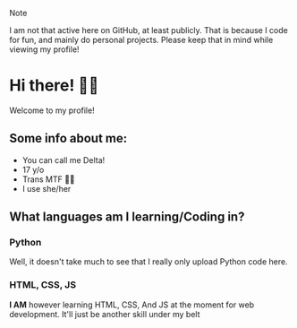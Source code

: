 > [!NOTE]
> I am not that active here on GitHub, at least publicly. That is because I code for fun, and mainly do personal projects. Please keep that in mind while viewing my profile!
# Hi there! 👋😺
Welcome to my profile!
## Some info about me:
- You can call me Delta!
- 17 y/o 
- Trans MTF 🏳️‍⚧️
- I use she/her
## What languages am I learning/Coding in?
### Python
Well, it doesn't take much to see that I really only upload Python code here.
### HTML, CSS, JS
**I AM** however learning HTML, CSS, And JS at the moment for web development. It'll just be another skill under my belt
